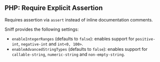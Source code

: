## PHP: Require Explicit Assertion

Requires assertion via `assert` instead of inline documentation comments.

Sniff provides the following settings:

*   `enableIntegerRanges` (defaults to `false`): enables support for `positive-int`, `negative-int` and `int<0, 100>`.
*   `enableAdvancedStringTypes` (defaults to `false`): enables support for `callable-string`, `numeric-string` and `non-empty-string`.
